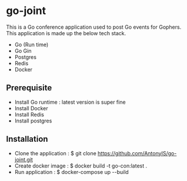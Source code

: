# go-joint
This is a Go conference application used to post Go events for Gophers. This application is made up the below tech stack.
* Go (Run time)
* Go Gin
* Postgres
* Redis
* Docker

## Prerequisite
* Install Go runtime : latest version is super fine
* Install Docker 
* Install Redis
* Install postgres

## Installation
* Clone the application : $ git clone https://github.com/AntonyIS/go-joint.git
* Create docker image : $ docker build -t go-con:latest .
* Run application : $ docker-compose up --build





